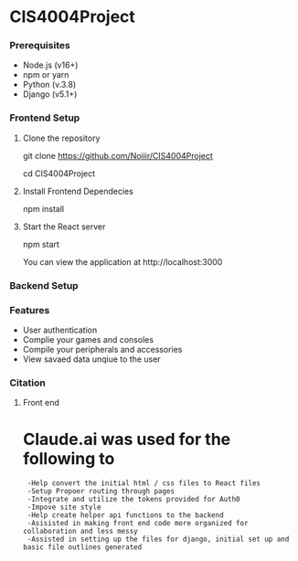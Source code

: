 # CIS4004Project

### Prerequisites
 - Node.js (v16+)
 - npm or yarn
 - Python (v.3.8)
 - Django (v5.1+)


### Frontend Setup
1. Clone the repository

    git clone https://github.com/Noiiir/CIS4004Project

    cd CIS4004Project

2. Install Frontend Dependecies

    npm install

3. Start the React server

    npm start

    You can view the application at http://localhost:3000

### Backend Setup


### Features
- User authentication
- Complie your games and consoles 
- Compile your peripherals and accessories
- View savaed data unqiue to the user

### Citation
1. Front end

    # Claude.ai was used for the following to

        -Help convert the initial html / css files to React files
        -Setup Propoer routing through pages
        -Integrate and utilize the tokens provided for Auth0
        -Impove site style
        -Help create helper api functions to the backend
        -Asisisted in making front end code more organized for collaboration and less messy
        -Assisted in setting up the files for django, initial set up and basic file outlines generated

